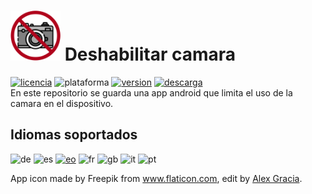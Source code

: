 # <img alt="app-icon" src=".github/img/app-icon.png" width="80" height="80"> Deshabilitar camara
<!-- Botones -->
[![licencia](https://img.shields.io/github/license/AlexGracia/Deshabilitar-camara?label=licencia&logo=Open-Access&style=flat-square)](LICENSE.md)
![plataforma](https://img.shields.io/badge/platform-android-inactive?label=plataforma&logo=Android&color=%232b995c&style=flat-square)
[![version](https://img.shields.io/github/tag/AlexGracia/Deshabilitar-camara?label=version&logo=Skyliner&logoColor=9cf&style=flat-square)](https://github.com/AlexGracia/Deshabilitar-camara/releases/latest)
[![descarga](https://img.shields.io/badge/descarga-Deshabilitar--camara.apk-%23cca414?logo=DocuSign&style=flat-square)](https://github.com/AlexGracia/Deshabilitar-camara/releases/latest/download/Deshabilitar-camara.apk)
<br>En este repositorio se guarda una app android que limita el uso de la camara en el dispositivo.

## Idiomas soportados
<img title="Alemán" alt="de" src="https://github.githubassets.com/images/icons/emoji/unicode/1f1e9-1f1ea.png" width="20" height="20"> <img title="Español" alt="es" src="https://github.githubassets.com/images/icons/emoji/unicode/1f1ea-1f1f8.png" width="20" height="20"> <a href="https://commons.wikimedia.org/wiki/File:Nuvola_Esperantujo_flag.svg"><img title="Esperanto" alt="eo" src="https://upload.wikimedia.org/wikipedia/commons/7/78/Nuvola_Esperantujo_flag.svg" width="17" height="17"></a> <img title="Francés" alt="fr" src="https://github.githubassets.com/images/icons/emoji/unicode/1f1eb-1f1f7.png" width="20" height="20"> <img title="Inglés" alt="gb" src="https://github.githubassets.com/images/icons/emoji/unicode/1f1ec-1f1e7.png" width="20" height="20"> <img title="Italiano" alt="it" src="https://github.githubassets.com/images/icons/emoji/unicode/1f1ee-1f1f9.png" width="20" height="20"> <img title="Portugués" alt="pt" src="https://github.githubassets.com/images/icons/emoji/unicode/1f1f5-1f1f9.png" width="20" height="20">

App icon made by Freepik from www.flaticon.com, edit by [Alex Gracia](https://github.com/AlexGracia).
